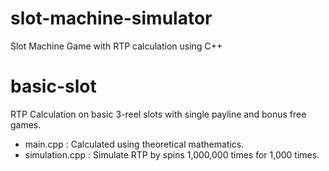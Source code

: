 # slot-machine-simulator
Slot Machine Game with RTP calculation using C++

# basic-slot
RTP Calculation on basic 3-reel slots with single payline and bonus free games.
- main.cpp : Calculated using theoretical mathematics.
- simulation.cpp : Simulate RTP by spins 1,000,000 times for 1,000 times.
